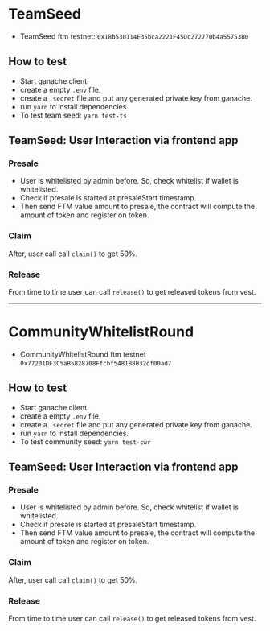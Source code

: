 # TeamSeed

- TeamSeed ftm testnet: `0x18b530114E35bca2221F45Dc272770b4a55753B0`

## How to test

- Start ganache client.
- create a empty `.env` file.
- create a `.secret` file and put any generated private key from ganache.
- run `yarn` to install dependencies.
- To test team seed: `yarn test-ts`

## TeamSeed: User Interaction via frontend app

### Presale
- User is whitelisted by admin before. So, check whitelist if wallet is whitelisted.
- Check if presale is started at presaleStart timestamp.
- Then send FTM value amount to presale, the contract will compute the amount of token and register on token.

### Claim

After, user call call `claim()` to get 50%.

### Release

From time to time user can call `release()` to get released tokens from vest.

---

# CommunityWhitelistRound

- CommunityWhitelistRound ftm testnet `0x77201DF3C5aB5828708Ffcbf5481B8B32cf00ad7`

## How to test

- Start ganache client.
- create a empty `.env` file.
- create a `.secret` file and put any generated private key from ganache.
- run `yarn` to install dependencies.
- To test community seed: `yarn test-cwr`

## TeamSeed: User Interaction via frontend app

### Presale
- User is whitelisted by admin before. So, check whitelist if wallet is whitelisted.
- Check if presale is started at presaleStart timestamp.
- Then send FTM value amount to presale, the contract will compute the amount of token and register on token.

### Claim

After, user call call `claim()` to get 50%.

### Release

From time to time user can call `release()` to get released tokens from vest.

